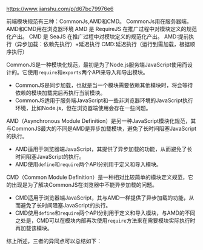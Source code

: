 https://www.jianshu.com/p/d67bc79976e6

前端模块规范有三种：CommonJs,AMD和CMD。
CommonJs用在服务器端，AMD和CMD用在浏览器环境
AMD 是 RequireJS 在推广过程中对模块定义的规范化产出。
CMD 是 SeaJS 在推广过程中对模块定义的规范化产出。
AMD:提前执行（异步加载：依赖先执行）+延迟执行
CMD:延迟执行（运行到需加载，根据顺序执行）



CommonJS是一种模块化规范，最初是为了Node.js服务端JavaScript使用而设计的。它使用`require`和`exports`两个API来导入和导出模块。
- CommonJS是同步加载，也就是当一个模块需要依赖其他模块时，将会等待依赖的模块加载完后再执行当前模块。
- CommonJS适用于服务端JavaScript和一些非浏览器环境的JavaScript执行环境，比如Node.js，但在浏览器端使用会存在一些问题。

AMD（Asynchronous Module Definition）是另一种JavaScript模块化规范，其与CommonJS最大的不同是AMD是异步加载模块，避免了长时间阻塞JavaScript的执行。

- AMD适用于浏览器端JavaScript，其提供了异步加载的功能，从而避免了长时间阻塞JavaScript的执行。
- AMD使用`define`和`require`两个API分别用于定义和导入模块。

CMD（Common Module Definition）是一种相对比较简单的模块定义规范，它的出现是为了解决CommonJS在浏览器中不能异步加载的问题。

- CMD适用于浏览器端JavaScript，其与AMD一样提供了异步加载的功能，从而避免了长时间阻塞JavaScript的执行。
- CMD使用`define`和`require`两个API分别用于定义和导入模块，与AMD的不同之处是，CMD可以在模块内部再次使用`require`方法来在需要模块实际执行时再加载该模块。

综上所述，三者的异同点可以总结如下：
